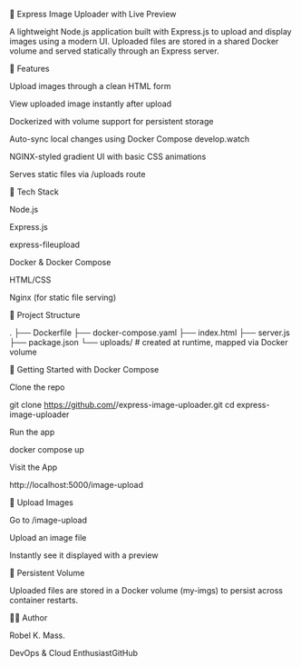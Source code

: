 📸 Express Image Uploader with Live Preview

A lightweight Node.js application built with Express.js to upload and display images using a modern UI. Uploaded files are stored in a shared Docker volume and served statically through an Express server.

🚀 Features

Upload images through a clean HTML form

View uploaded image instantly after upload

Dockerized with volume support for persistent storage

Auto-sync local changes using Docker Compose develop.watch

NGINX-styled gradient UI with basic CSS animations

Serves static files via /uploads route

🧰 Tech Stack

Node.js

Express.js

express-fileupload

Docker & Docker Compose

HTML/CSS

Nginx (for static file serving)

📂 Project Structure

.
├── Dockerfile
├── docker-compose.yaml
├── index.html
├── server.js
├── package.json
└── uploads/         # created at runtime, mapped via Docker volume

🐳 Getting Started with Docker Compose

Clone the repo

git clone https://github.com/<your-username>/express-image-uploader.git
cd express-image-uploader

Run the app

docker compose up

Visit the App

http://localhost:5000/image-upload

📅 Upload Images

Go to /image-upload

Upload an image file

Instantly see it displayed with a preview

💾 Persistent Volume

Uploaded files are stored in a Docker volume (my-imgs) to persist across container restarts.


👨‍💼 Author

Robel K. Mass. 

DevOps & Cloud EnthusiastGitHub
